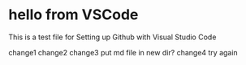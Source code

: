 # hello from VSCode
This is a test file for Setting up Github with Visual Studio Code

change1
change2
change3 put md file in new dir?
change4 try again
